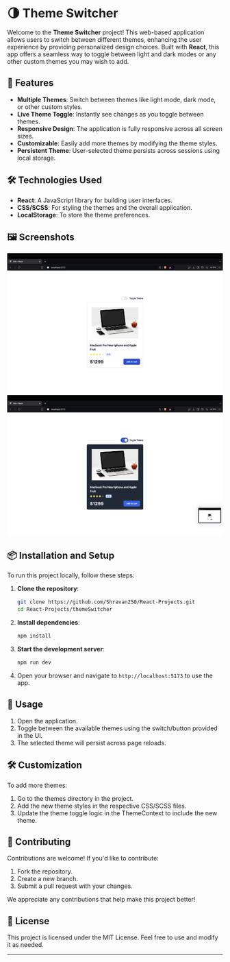 # 🌗 Theme Switcher

Welcome to the **Theme Switcher** project! This web-based application allows users to switch between different themes, enhancing the user experience by providing personalized design choices. Built with **React**, this app offers a seamless way to toggle between light and dark modes or any other custom themes you may wish to add.

## 🚀 Features

- **Multiple Themes**: Switch between themes like light mode, dark mode, or other custom styles.
- **Live Theme Toggle**: Instantly see changes as you toggle between themes.
- **Responsive Design**: The application is fully responsive across all screen sizes.
- **Customizable**: Easily add more themes by modifying the theme styles.
- **Persistent Theme**: User-selected theme persists across sessions using local storage.

## 🛠️ Technologies Used

- **React**: A JavaScript library for building user interfaces.
- **CSS/SCSS**: For styling the themes and the overall application.
- **LocalStorage**: To store the theme preferences.

## 🖼️ Screenshots

![Light Mode](./images/lightTheme.png)
![Dark Mode](./images/darkTheme.png)

## 📦 Installation and Setup

To run this project locally, follow these steps:

1. **Clone the repository**:

   ```bash
   git clone https://github.com/Shravan250/React-Projects.git
   cd React-Projects/themeSwitcher
   ```

2. **Install dependencies**:

   ```bash
   npm install
   ```

3. **Start the development server**:

   ```bash
   npm run dev
   ```

4. Open your browser and navigate to `http://localhost:5173` to use the app.

## 🔄 Usage

1. Open the application.
2. Toggle between the available themes using the switch/button provided in the UI.
3. The selected theme will persist across page reloads.

## 🛠️ Customization

To add more themes:

1. Go to the themes directory in the project.
2. Add the new theme styles in the respective CSS/SCSS files.
3. Update the theme toggle logic in the ThemeContext to include the new theme.

## 🤝 Contributing

Contributions are welcome! If you'd like to contribute:

1. Fork the repository.
2. Create a new branch.
3. Submit a pull request with your changes.

We appreciate any contributions that help make this project better!

## 📄 License

This project is licensed under the MIT License. Feel free to use and modify it as needed.

---
